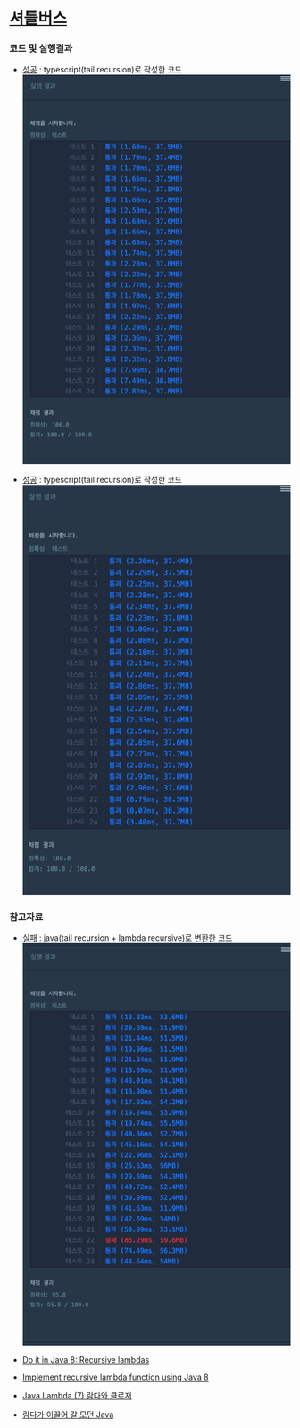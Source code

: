
# [셔틀버스](https://programmers.co.kr/learn/courses/30/lessons/17678) 
> 

### 코드 및 실행결과

* [성공](shuttle_bus_tail_recursion.ts) : typescript(tail recursion)로 작성한 코드  
  ![결과](shuttle_bus_tail_recursion.png)

* [성공](shuttle_bus_recursive_loop.ts) : typescript(tail recursion)로 작성한 코드  
  ![결과](shuttle_bus_recursive_loop.png)

### 참고자료

* [실패](Solution.RecursiveLambda.java.bak) : java(tail recursion + lambda recursive)로 변환한 코드
  ![결과](Solution.RecursiveLambda.png)

* [Do it in Java 8: Recursive lambdas](https://dzone.com/articles/do-it-java-8-recursive-lambdas)
* [Implement recursive lambda function using Java 8](https://stackoverflow.com/questions/19429667/implement-recursive-lambda-function-using-java-8)
* [Java Lambda (7) 람다와 클로저](https://futurecreator.github.io/2018/08/09/java-lambda-and-closure/)
* [람다가 이끌어 갈 모던 Java](https://d2.naver.com/helloworld/4911107)
